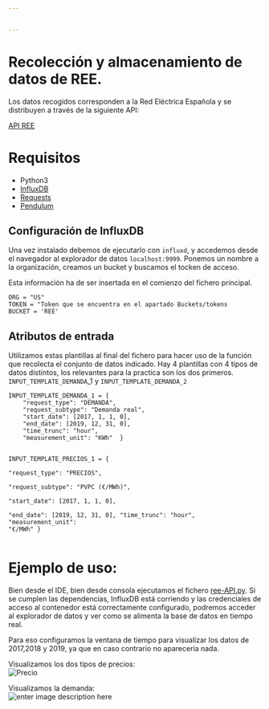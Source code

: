 ```yaml
---


---
```


<h1 id="recolección-y-almacenamiento-de-datos-de-ree.">Recolección y almacenamiento de datos de REE.</h1>
<p>Los datos recogidos corresponden a la Red Eléctrica Española y se distribuyen a través de la siguiente API:</p>
<p><a href="https://apidatos.ree.es/">API REE</a></p>
<h1 id="requisitos">Requisitos</h1>
<ul>
<li>Python3</li>
<li><a href="https://v2.docs.influxdata.com/v2.0/get-started/">InfluxDB</a></li>
<li><a href="https://requests.readthedocs.io/en/master/">Requests</a></li>
<li><a href="https://pendulum.eustace.io/docs/">Pendulum</a></li>
</ul>
<h2 id="configuración-de-influxdb">Configuración de InfluxDB</h2>
<p>Una vez instalado debemos de ejecutarlo con <code>influxd</code>, y accedemos desde el navegador al explorador de datos <code>localhost:9999</code>. Ponemos un nombre a la organización, creamos un bucket y buscamos el tocken de acceso.</p>
<p>Esta información ha de ser insertada en el comienzo del fichero principal.</p>
<pre><code>ORG = "US"  
TOKEN = "Token que se encuentra en el apartado Buckets/tokens
BUCKET = 'REE'  
</code></pre>
<h2 id="atributos-de-entrada">Atributos de entrada</h2>
<p>Utilizamos estas plantillas al final del fichero para hacer uso de la función que recolecta el conjunto de datos indicado. Hay 4 plantillas con 4 tipos de datos distintos, los relevantes para la practica son los dos primeros.<br>
<code>INPUT_TEMPLATE_DEMANDA</code>_1 y <code>INPUT_TEMPLATE_DEMANDA_2</code></p>
<pre><code>INPUT_TEMPLATE_DEMANDA_1 = {  
    "request_type": "DEMANDA",  
    "request_subtype": "Demanda real",  
    "start_date": [2017, 1, 1, 0],  
    "end_date": [2019, 12, 31, 0],
    "time_trunc": "hour",
    "measurement_unit": "KWh"  }

INPUT_TEMPLATE_PRECIOS_1 = {  
    "request_type": "PRECIOS",  
    "request_subtype": "PVPC (€/MWh)",  
    "start_date": [2017, 1, 1, 0],  
    "end_date": [2019, 12, 31, 0],
    "time_trunc": "hour",
    "measurement_unit": "€/MWh"  }
</code></pre>
<h1 id="ejemplo-de-uso">Ejemplo de uso:</h1>
<p>Bien desde el IDE, bien desde consola ejecutamos el fichero <a href="http://ree-API.py">ree-API.py</a>. Si se cumplen las dependencias, InfluxDB está corriendo y las credenciales de acceso al contenedor está correctamente configurado, podremos acceder al explorador de datos y ver como se alimenta la base de datos en tiempo real.</p>
<p>Para eso configuramos la ventana de tiempo para visualizar los datos de 2017,2018 y 2019, ya que en caso contrario no aparecería nada.</p>
<p>Visualizamos los dos tipos de precios:<br>
<img src="https://raw.githubusercontent.com/frapercan/REE-INFLUXDB/master/img/precio.png" alt="Precio"></p>
<p>Visualizamos la demanda:<br>
<img src="https://raw.githubusercontent.com/frapercan/REE-INFLUXDB/master/img/demanda.png" alt="enter image description here"></p>

